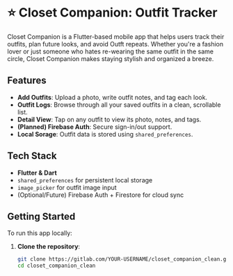 # ⭐ Closet Companion: Outfit Tracker

Closet Companion is a Flutter-based mobile app that helps users track their outfits, plan future looks, and avoid Outft repeats. Whether you're a fashion lover or just someone who hates re-wearing the same outfit in the same circle, Closet Companion makes staying stylish and organized a breeze.

## Features

- **Add Outfits**: Upload a photo, write outfit notes, and tag each look.
- **Outfit Logs**: Browse through all your saved outfits in a clean, scrollable list.
- **Detail View**: Tap on any outfit to view its photo, notes, and tags.
- **(Planned) Firebase Auth**: Secure sign-in/out support.
- **Local Sorage**: Outfit data is stored using `shared_preferences`.

## Tech Stack

- **Flutter & Dart**
- `shared_preferences` for persistent local storage
- `image_picker` for outfit image input
- (Optional/Future) Firebase Auth + Firestore for cloud sync

## Getting Started

To run this app locally:

1. **Clone the repository**:
   ```bash
   git clone https://gitlab.com/YOUR-USERNAME/closet_companion_clean.git
   cd closet_companion_clean
